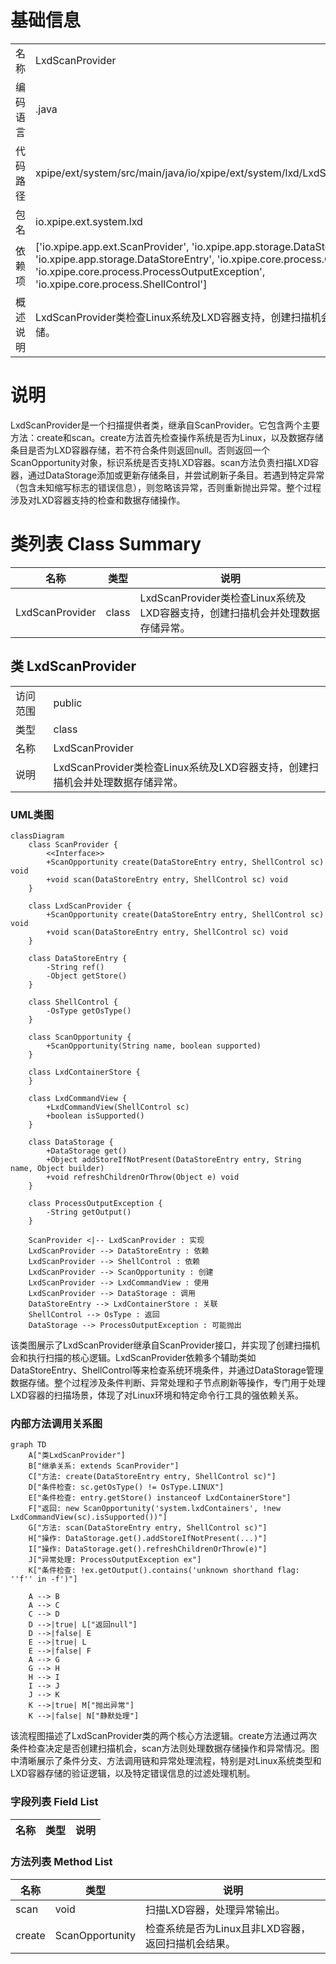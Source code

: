 # 基础信息

|      |      |
|------|------|
| 名称 | LxdScanProvider |
| 编码语言 | .java |
| 代码路径 | xpipe/ext/system/src/main/java/io/xpipe/ext/system/lxd/LxdScanProvider.java |
| 包名 | io.xpipe.ext.system.lxd |
| 依赖项 | ['io.xpipe.app.ext.ScanProvider', 'io.xpipe.app.storage.DataStorage', 'io.xpipe.app.storage.DataStoreEntry', 'io.xpipe.core.process.OsType', 'io.xpipe.core.process.ProcessOutputException', 'io.xpipe.core.process.ShellControl'] |
| 概述说明 | LxdScanProvider类检查Linux系统及LXD容器支持，创建扫描机会并处理数据存储。 |

# 说明

LxdScanProvider是一个扫描提供者类，继承自ScanProvider。它包含两个主要方法：create和scan。create方法首先检查操作系统是否为Linux，以及数据存储条目是否为LXD容器存储，若不符合条件则返回null。否则返回一个ScanOpportunity对象，标识系统是否支持LXD容器。scan方法负责扫描LXD容器，通过DataStorage添加或更新存储条目，并尝试刷新子条目。若遇到特定异常（包含未知缩写标志的错误信息），则忽略该异常，否则重新抛出异常。整个过程涉及对LXD容器支持的检查和数据存储操作。

# 类列表 Class Summary

| 名称   | 类型  | 说明 |
|-------|------|-------------|
| LxdScanProvider | class | LxdScanProvider类检查Linux系统及LXD容器支持，创建扫描机会并处理数据存储异常。 |



## 类 LxdScanProvider

|      |      |
|------|------|
| 访问范围 | public |
| 类型 | class |
| 名称 | LxdScanProvider |
| 说明 | LxdScanProvider类检查Linux系统及LXD容器支持，创建扫描机会并处理数据存储异常。 |


### UML类图

```mermaid
classDiagram
    class ScanProvider {
        <<Interface>>
        +ScanOpportunity create(DataStoreEntry entry, ShellControl sc) void
        +void scan(DataStoreEntry entry, ShellControl sc) void
    }

    class LxdScanProvider {
        +ScanOpportunity create(DataStoreEntry entry, ShellControl sc) void
        +void scan(DataStoreEntry entry, ShellControl sc) void
    }

    class DataStoreEntry {
        -String ref()
        -Object getStore()
    }

    class ShellControl {
        -OsType getOsType()
    }

    class ScanOpportunity {
        +ScanOpportunity(String name, boolean supported)
    }

    class LxdContainerStore {
    }

    class LxdCommandView {
        +LxdCommandView(ShellControl sc)
        +boolean isSupported()
    }

    class DataStorage {
        +DataStorage get()
        +Object addStoreIfNotPresent(DataStoreEntry entry, String name, Object builder)
        +void refreshChildrenOrThrow(Object e) void
    }

    class ProcessOutputException {
        -String getOutput()
    }

    ScanProvider <|-- LxdScanProvider : 实现
    LxdScanProvider --> DataStoreEntry : 依赖
    LxdScanProvider --> ShellControl : 依赖
    LxdScanProvider --> ScanOpportunity : 创建
    LxdScanProvider --> LxdCommandView : 使用
    LxdScanProvider --> DataStorage : 调用
    DataStoreEntry --> LxdContainerStore : 关联
    ShellControl --> OsType : 返回
    DataStorage --> ProcessOutputException : 可能抛出
```

该类图展示了LxdScanProvider继承自ScanProvider接口，并实现了创建扫描机会和执行扫描的核心逻辑。LxdScanProvider依赖多个辅助类如DataStoreEntry、ShellControl等来检查系统环境条件，并通过DataStorage管理数据存储。整个过程涉及条件判断、异常处理和子节点刷新等操作，专门用于处理LXD容器的扫描场景，体现了对Linux环境和特定命令行工具的强依赖关系。


### 内部方法调用关系图

```mermaid
graph TD
    A["类LxdScanProvider"]
    B["继承关系: extends ScanProvider"]
    C["方法: create(DataStoreEntry entry, ShellControl sc)"]
    D["条件检查: sc.getOsType() != OsType.LINUX"]
    E["条件检查: entry.getStore() instanceof LxdContainerStore"]
    F["返回: new ScanOpportunity('system.lxdContainers', !new LxdCommandView(sc).isSupported())"]
    G["方法: scan(DataStoreEntry entry, ShellControl sc)"]
    H["操作: DataStorage.get().addStoreIfNotPresent(...)"]
    I["操作: DataStorage.get().refreshChildrenOrThrow(e)"]
    J["异常处理: ProcessOutputException ex"]
    K["条件检查: !ex.getOutput().contains('unknown shorthand flag: ''f'' in -f')"]

    A --> B
    A --> C
    C --> D
    D -->|true| L["返回null"]
    D -->|false| E
    E -->|true| L
    E -->|false| F
    A --> G
    G --> H
    H --> I
    I --> J
    J --> K
    K -->|true| M["抛出异常"]
    K -->|false| N["静默处理"]
```

该流程图描述了LxdScanProvider类的两个核心方法逻辑。create方法通过两次条件检查决定是否创建扫描机会，scan方法则处理数据存储操作和异常情况。图中清晰展示了条件分支、方法调用链和异常处理流程，特别是对Linux系统类型和LXD容器存储的验证逻辑，以及特定错误信息的过滤处理机制。

### 字段列表 Field List

| 名称  | 类型  | 说明 |
|-------|-------|------|

### 方法列表 Method List

| 名称  | 类型  | 说明 |
|-------|-------|------|
| scan | void | 扫描LXD容器，处理异常输出。 |
| create | ScanOpportunity | 检查系统是否为Linux且非LXD容器，返回扫描机会结果。 |




